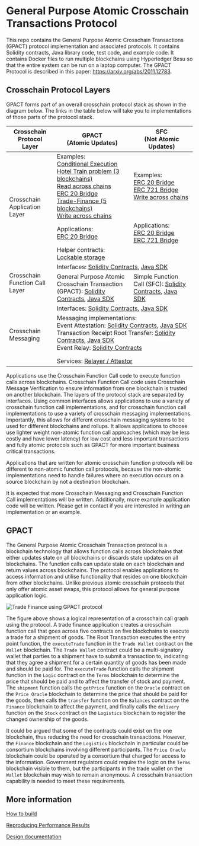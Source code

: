 # General Purpose Atomic Crosschain Transactions Protocol

This repo contains the General Purpose Atomic Crosschain Transactions (GPACT) 
protocol implementation and associated protocols. It contains Solidity contracts, Java library
code, test code, and example code. It contains Docker files to run multiple blockchains using 
Hyperledger Besu so that the entire system can be run on a laptop computer. 
The GPACT Protocol is described in this paper: https://arxiv.org/abs/2011.12783.

## Crosschain Protocol Layers
GPACT forms part of an overall crosschain protocol stack as shown in the diagram below.
The links in the table below will take you to implementations of those parts 
of the protocol stack.

<table>
<thead>
<tr>
  <th>Crosschain Protocol Layer</th>
  <th>GPACT<br>(Atomic Updates)</th>
  <th>SFC<br>(Not Atomic Updates)</th>
</tr>
</thead>
<tbody>
<tr>
  <td rowspan=3>Crosschain Application Layer</td>
  <td>Examples: <br>
    <a href="./examples/gpact/conditional/">Conditional Execution</a><br>
    <a href="./examples/gpact/hotel-train/">Hotel Train problem (3 blockchains)</a><br>
    <a href="./examples/gpact/read/">Read across chains</a><br>
    <a href="./examples/gpact/erc20bridge/">ERC 20 Bridge</a><br>
    <a href="./examples/gpact/trade/">Trade-Finance (5 blockchains)</a><br>
    <a href="./examples/gpact/write/">Write across chains</a><br>
  </td>
  <td>Examples:<br>
    <a href="./examples/sfc/erc20bridge/">ERC 20 Bridge</a><br>
    <a href="./examples/sfc/erc721bridge">ERC 721 Bridge</a><br>
    <a href="./examples/sfc/write/">Write across chains</a><br>
  </td>
</tr>
<tr>
  <td>Applications:<br>
    <a href="./applications/gpact/erc20bridge/">ERC 20 Bridge</a><br>
  </td>
  <td>Applications:<br>
    <a href="./applications/sfc/erc20bridge">ERC 20 Bridge</a><br>
    <a href="./applications/sfc/erc721bridge">ERC 721 Bridge</a><br>
  </td>
</tr>
<tr>
  <td>Helper contracts:<br>
    <a href="./contracts/src/application/lockablestorage">Lockable storage</a><br>
  </td>
  <td>
  </td>
</tr>


<tr>
  <td rowspan="2">Crosschain Function Call Layer</td>
  <td colspan=2>
    Interfaces: 
    <a href="./contracts/src/functioncall/interface">Solidity Contracts</a>, 
    <a href="./sdk/java/src/main/java/net/consensys/gpact/functioncall">Java SDK</a>
  </td>
</tr>
<tr>
  <td>
    General Purpose Atomic Crosschain Transaction (GPACT): 
    <a href="./contracts/src/functioncall/gpact">Solidity Contracts</a>,
    <a href="./sdk/java/src/main/java/net/consensys/gpact/functioncall/gpact">Java SDK</a>
  </td>
  <td>
    Simple Function Call (SFC): 
    <a href="./contracts/src/functioncall/sfc">Solidity Contracts</a>, 
    <a href="./sdk/java/src/main/java/net/consensys/gpact/functioncall/sfc">Java SDK</a><br>
  </td>
</tr>
<tr>
  <td rowspan="2">Crosschain Messaging</td>
  <td colspan=2>
    Interfaces: 
    <a href="./contracts/src/messaging/interface">Solidity Contracts</a>, 
    <a href="./sdk/java/src/main/java/net/consensys/gpact/messaging">Java SDK</a><br>
  </td>
</tr>
<tr>
  <td colspan=2>
    Messaging implementations:<br>
    Event Attestation:
    <a href="./contracts/src/messaging/eventattest">Solidity Contracts</a>, 
    <a href="./sdk/java/src/main/java/net/consensys/gpact/messaging/eventattest">Java SDK</a><br>
    Transaction Receipt Root Transfer:
    <a href="./contracts/src/messaging/txrootrelay">Solidity Contracts</a>, 
    <a href="./sdk/java/src/main/java/net/consensys/gpact/messaging/txrootrelay">Java SDK</a><br>
    Event Relay:
    <a href="./contracts/src/messaging/eventrelay">Solidity Contracts</a><br>
    <p></p>Services: <a href="./services/relayer">Relayer / Attestor</a><br>
    

  </td>
</tr>
</tbody>
</table>


Applications use the Crosschain Function Call code to execute function calls across blockchains.
Crosschain Function Call code uses Crosschain Message Verification to ensure information from
one blockchain is trusted on another blockchain. The layers of the protocol stack are separated
by interfaces. Using common interfaces allows applications to use a variety of crosschain 
function call implementations, and for crosschain function call implementations to use a variety
of crosschain messaging implementations. Importantly, this allows for different
crosschain messaging systems to be used for different blockchains and rollups. It
allows applications to choose use lighter weight non-atomic function call approaches 
(which may be less costly and have lower latency) for low cost and less important transactions
and fully atomic protocols such as GPACT for more important business critical transactions.

Applications that are written for atomic crosschain function protocols will 
be different to non-atomic function call protocols, because the non-atomic
implementations need to handle failures where an execution occurs on a source
blockchain by not a destination blockchain. 

It is expected that more Crosschain Messaging and Crosschain Function Call
implementations will be written. Additionally, more example 
application code will be written. Please get in contact if you are interested
in writing an implementation or an example.

## GPACT

The General Purpose Atomic Crosschain Transaction protocol is a blockchain technology
that allows function calls across blockchains that either updates state on all 
blockchains or discards state updates on all blockchains. The function calls can 
update state on each blockchain and return values across blockchains. The protocol 
enables applications to access information and utilise functionality that resides 
on one blockchain from other blockchains. Unlike previous atomic crosschain protocols 
that only offer atomic asset swaps, this protocol allows for general purpose application logic.


![Trade Finance using GPACT protocol](doc/images/trade.png "Trade Finance using GPACT protocol")

The figure above shows a logical representation of a crosschain call graph using the protocol. 
A trade finance application creates a crosschain function 
call that goes across five contracts on five blockchains to execute a trade for a shipment of goods. 
The Root Transaction executes the entry point function, the `executeTrade` function in the 
`Trade Wallet` contract on the `Wallet` blockchain. The `Trade Wallet` contract could be a 
multi-signatory wallet that parties to a shipment have to submit a transaction to, indicating that they agree 
a shipment for a certain quantity of goods has been made and should be paid for. The 
`executeTrade` function calls the shipment function in the `Logic` contract on the `Terms` blockchain 
to determine the price that should be paid and to affect the transfer of stock and payment. The 
`shipment` function calls the `getPrice` function on the `Oracle` contract on the `Price Oracle` 
blockchain to determine the price that should be paid for the goods, then calls the `transfer` 
function on the `Balances` contract on the `Finance` blockchain to affect the payment, and finally 
calls the `delivery` function on the `Stock` contract on the `Logistics` blockchain to register the 
changed ownership of the goods.

It could be argued that some of the contracts could exist on the one blockchain, thus reducing 
the need for crosschain transactions. However, the `Finance` blockchain and the `Logistics` 
blockchain in particular could be consortium blockchains involving different participants. 
The `Price Oracle` blockchain could be operated by a consortium that charged for access to the 
information. Government regulators could require the logic on the `Terms` blockchain visible to
them, but the participants in the trade wallet on the `Wallet` blockchain may wish to remain 
anonymous. A crosschain transaction capability is needed to meet these requirements.


## More information
[How to build](./docs/build.md)

[Reproducing Performance Results](./docs/perf.md)

[Design documentation](./docs/)






